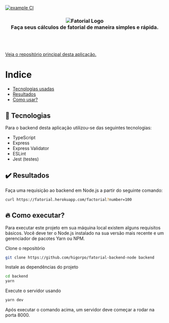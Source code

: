 [![example CI](https://github.com/sjkim-com/githubActionExample/actions/workflows/ci.yml/badge.svg)](https://github.com/sjkim-com/githubActionExample/actions/workflows/ci.yml)



<h3 align="center">
	<img src=".github/logo.png" alt="Fatorial Logo"/>
  <br/>
	<span>
		Faça seus cálculos de fatorial de maneira simples e rápida.
	</span>
</h3>

<br/>
<br/>
<br/>
<a href="https://github.com/higorpo/fatorial-frontend">Veja o repositório principal desta aplicação.</a>

# Indice 
- [Tecnologias usadas](#tecnologias)
- [Resultados](#resultados)
- [Como usar?](#comousar)

<a id="tecnologias"></a>
## :rocket: Tecnologias
<p>
Para o backend desta aplicação utilizou-se das seguintes tecnologias:
</p>

- TypeScript
- Express
- Express Validator
- ESLint
- Jest (testes)

<a id="resultados"></a>
## :heavy_check_mark: Resultados
<p>
Faça uma requisição ao backend em Node.js a partir do seguinte comando:

```sh
curl https://fatorial.herokuapp.com/factorial?number=100
```

<a id="comousar"></a>
## :fire: Como executar?
<p>Para executar este projeto em sua máquina local existem alguns requisitos básicos. Você deve ter o Node.js instalado na sua versão mais recente e um gerenciador de pacotes Yarn ou NPM.</p>

Clone o repositório
```sh 
git clone https://github.com/higorpo/fatorial-backend-node backend
```

Instale as dependências do projeto
```sh 
cd backend
yarn
```

Execute o servidor usando 

```sh 
yarn dev
```

Após executar o comando acima, um servidor deve começar a rodar na porta 8000.